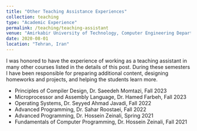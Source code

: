 ```yaml
---
title: "Other Teaching Assistance Experiences"
collection: teaching
type: "Academic Experience"
permalink: /teaching/teaching-assistant
venue: "Amirkabir University of Technology, Computer Engineering Department"
date: 2020-08-01
location: "Tehran, Iran"
---
```


I was honored to have the experience of working as a teaching assistant in many other courses listed in the details of this post. During these semesters I have been responsible for preparing additional content, designing homeworks and projects, and helping the students learn more.

- Principles of Compiler Design, Dr. Saeedeh Momtazi, Fall 2023
- Microprocessor and Assembly Language, Dr. Hamed Farbeh, Fall 2023
- Operating Systems, Dr. Seyyed Ahmad Javadi, Fall 2022
- Advanced Programming, Dr. Sahar Roostaei, Fall 2022
- Advanced Programming, Dr. Hossein Zeinali, Spring 2021
- Fundamentals of Computer Programming, Dr. Hossein Zeinali, Fall 2021